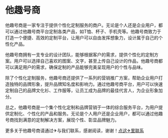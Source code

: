 # 他趣号商

他趣号商是一家专注于提供个性化定制服务的商户。无论是个人还是企业用户，都可以通过他趣号商平台定制各类产品，如T恤、杯子、手机壳等。他趣号商致力于打造一个便捷、高效的定制平台，让用户可以自由发挥想象力，设计属于自己的个性化产品。

他趣号商拥有一支专业的设计团队，能够根据客户的需求，提供个性化的定制方案。用户可以选择自己喜欢的图案、文字，甚至上传自己设计的作品，他趣号商都可以满足用户的需求，确保定制的产品能够完美呈现用户的个性与品味。

除了个性化定制服务，他趣号商还提供了一系列的营销推广方案，帮助企业用户打造独特的品牌形象，提升品牌知名度和影响力。通过他趣号商平台，用户可以快速定制自己的品牌文化衫、工作服等，让员工成为品牌的最佳代言人，为企业形象加分。

总之，他趣号商是一个集个性化定制和品牌营销于一体的综合服务平台，为用户提供定制化、个性化的产品和服务。无论是个人用户还是企业用户，都可以通过他趣号商找到满意的定制解决方案，展现个性、彰显品牌魅力。

更多关于他趣号商请通过✈与我们联系，感谢阅读，谢谢！[点这✈里联系](https://sms.k02.cc)